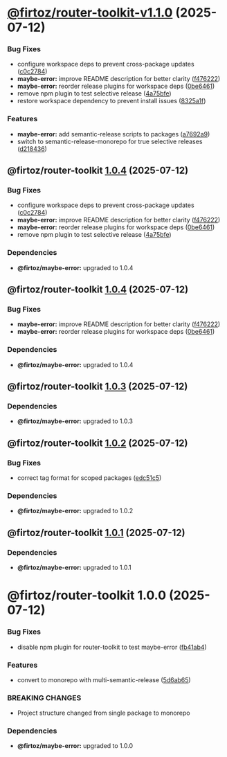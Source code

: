 # [@firtoz/router-toolkit-v1.1.0](https://github.com/firtoz/router-toolkit/compare/@firtoz/router-toolkit@1.0.3...@firtoz/router-toolkit@1.1.0) (2025-07-12)


### Bug Fixes

* configure workspace deps to prevent cross-package updates ([c0c2784](https://github.com/firtoz/router-toolkit/commit/c0c2784fd13f0d225d386dffc0ca666c4cf27da6))
* **maybe-error:** improve README description for better clarity ([f476222](https://github.com/firtoz/router-toolkit/commit/f476222e3ef8b636df4751ea190cc1ebc89df66e))
* **maybe-error:** reorder release plugins for workspace deps ([0be6461](https://github.com/firtoz/router-toolkit/commit/0be64612955279f9dc015a2ac81260727a3eedb0))
* remove npm plugin to test selective release ([4a75bfe](https://github.com/firtoz/router-toolkit/commit/4a75bfe81ab7e7a4e7674ecc20aa98cb7a1ce7f9))
* restore workspace dependency to prevent install issues ([8325a1f](https://github.com/firtoz/router-toolkit/commit/8325a1f1bb78c7cf7ea6d4191d84c78cbc6737af))


### Features

* **maybe-error:** add semantic-release scripts to packages ([a7692a9](https://github.com/firtoz/router-toolkit/commit/a7692a957ce59789d97c823e574971569d3a7be0))
* switch to semantic-release-monorepo for true selective releases ([d218436](https://github.com/firtoz/router-toolkit/commit/d218436c31e9ab87135d962316a69b0683893ed7))

## @firtoz/router-toolkit [1.0.4](https://github.com/firtoz/router-toolkit/compare/@firtoz/router-toolkit@1.0.3...@firtoz/router-toolkit@1.0.4) (2025-07-12)


### Bug Fixes

* configure workspace deps to prevent cross-package updates ([c0c2784](https://github.com/firtoz/router-toolkit/commit/c0c2784fd13f0d225d386dffc0ca666c4cf27da6))
* **maybe-error:** improve README description for better clarity ([f476222](https://github.com/firtoz/router-toolkit/commit/f476222e3ef8b636df4751ea190cc1ebc89df66e))
* **maybe-error:** reorder release plugins for workspace deps ([0be6461](https://github.com/firtoz/router-toolkit/commit/0be64612955279f9dc015a2ac81260727a3eedb0))
* remove npm plugin to test selective release ([4a75bfe](https://github.com/firtoz/router-toolkit/commit/4a75bfe81ab7e7a4e7674ecc20aa98cb7a1ce7f9))





### Dependencies

* **@firtoz/maybe-error:** upgraded to 1.0.4

## @firtoz/router-toolkit [1.0.4](https://github.com/firtoz/router-toolkit/compare/@firtoz/router-toolkit@1.0.3...@firtoz/router-toolkit@1.0.4) (2025-07-12)


### Bug Fixes

* **maybe-error:** improve README description for better clarity ([f476222](https://github.com/firtoz/router-toolkit/commit/f476222e3ef8b636df4751ea190cc1ebc89df66e))
* **maybe-error:** reorder release plugins for workspace deps ([0be6461](https://github.com/firtoz/router-toolkit/commit/0be64612955279f9dc015a2ac81260727a3eedb0))





### Dependencies

* **@firtoz/maybe-error:** upgraded to 1.0.4

## @firtoz/router-toolkit [1.0.3](https://github.com/firtoz/router-toolkit/compare/@firtoz/router-toolkit@1.0.2...@firtoz/router-toolkit@1.0.3) (2025-07-12)





### Dependencies

* **@firtoz/maybe-error:** upgraded to 1.0.3

## @firtoz/router-toolkit [1.0.2](https://github.com/firtoz/router-toolkit/compare/@firtoz/router-toolkit@1.0.1...@firtoz/router-toolkit@1.0.2) (2025-07-12)


### Bug Fixes

* correct tag format for scoped packages ([edc51c5](https://github.com/firtoz/router-toolkit/commit/edc51c596128eb7bc3470e743e2600bdca24dfb4))





### Dependencies

* **@firtoz/maybe-error:** upgraded to 1.0.2

## @firtoz/router-toolkit [1.0.1](https://github.com/firtoz/router-toolkit/compare/@firtoz/router-toolkit@1.0.0...@firtoz/router-toolkit@1.0.1) (2025-07-12)





### Dependencies

* **@firtoz/maybe-error:** upgraded to 1.0.1

# @firtoz/router-toolkit 1.0.0 (2025-07-12)


### Bug Fixes

* disable npm plugin for router-toolkit to test maybe-error ([fb41ab4](https://github.com/firtoz/router-toolkit/commit/fb41ab47bcb6935a5640e66386fa771e18b2daea))


### Features

* convert to monorepo with multi-semantic-release ([5d6ab65](https://github.com/firtoz/router-toolkit/commit/5d6ab652a458c4fd8d5a61a9fbb28598ff4a59d5))


### BREAKING CHANGES

* Project structure changed from single package to monorepo





### Dependencies

* **@firtoz/maybe-error:** upgraded to 1.0.0
